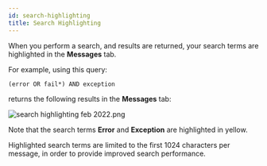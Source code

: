 ```yaml
---
id: search-highlighting
title: Search Highlighting
---
```




When you perform a search, and results are returned, your search terms are highlighted in the **Messages** tab.

For example, using this query:

```
(error OR fail*) AND exception
```

returns the following results in the **Messages** tab:

![search highlighting feb 2022.png](/img/search/get-started-search/search-page/search-highlighting.png)

Note that the search terms **Error** and **Exception** are highlighted in yellow.

Highlighted search terms are limited to the first 1024 characters per message, in order to provide improved search performance.
